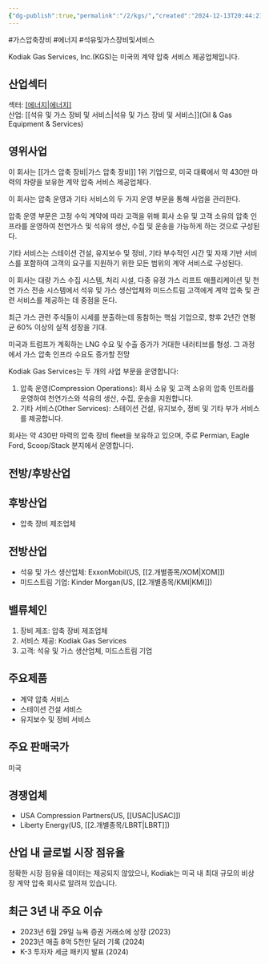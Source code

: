 ```yaml
---
{"dg-publish":true,"permalink":"/2/kgs/","created":"2024-12-13T20:44:21.911+09:00","updated":"2025-06-03T20:05:59.736+09:00"}
---
```


#가스압축장비 #에너지 #석유및가스장비및서비스

Kodiak Gas Services, Inc.(KGS)는 미국의 계약 압축 서비스 제공업체입니다.

## 산업섹터

섹터: [[에너지\|에너지]](Energy)  
산업: [[석유 및 가스 장비 및 서비스\|석유 및 가스 장비 및 서비스]](Oil & Gas Equipment & Services)

## 영위사업

이 회사는 [[가스 압축 장비\|가스 압축 장비]] 1위 기업으로, 미국 대륙에서 약 430만 마력의 차량을 보유한 계약 압축 서비스 제공업체다.  

이 회사는 압축 운영과 기타 서비스의 두 가지 운영 부문을 통해 사업을 관리한다.  
  
압축 운영 부문은 고정 수익 계약에 따라 고객을 위해 회사 소유 및 고객 소유의 압축 인프라를 운영하여 천연가스 및 석유의 생산, 수집 및 운송을 가능하게 하는 것으로 구성된다.  

기타 서비스는 스테이션 건설, 유지보수 및 정비, 기타 부수적인 시간 및 자재 기반 서비스를 포함하여 고객의 요구를 지원하기 위한 모든 범위의 계약 서비스로 구성된다.  
  
이 회사는 대량 가스 수집 시스템, 처리 시설, 다중 유정 가스 리프트 애플리케이션 및 천연 가스 전송 시스템에서 석유 및 가스 생산업체와 미드스트림 고객에게 계약 압축 및 관련 서비스를 제공하는 데 중점을 둔다.

최근 가스 관련 주식들이 시세를 분출하는데 동참하는 핵심 기업으로, 향후 2년간 연평균 60% 이상의 실적 성장을 기대. 

미국과 트럼프가 계획하는 LNG 수요 및 수출 증가가 거대한 내러티브를 형성. 그 과정에서 가스 압축 인프라 수요도 증가할 전망

Kodiak Gas Services는 두 개의 사업 부문을 운영합니다:

1. 압축 운영(Compression Operations): 회사 소유 및 고객 소유의 압축 인프라를 운영하여 천연가스와 석유의 생산, 수집, 운송을 지원합니다.
2. 기타 서비스(Other Services): 스테이션 건설, 유지보수, 정비 및 기타 부가 서비스를 제공합니다.

회사는 약 430만 마력의 압축 장비 fleet을 보유하고 있으며, 주로 Permian, Eagle Ford, Scoop/Stack 분지에서 운영합니다.

## 전방/후방산업

## 후방산업

- 압축 장비 제조업체

## 전방산업

- 석유 및 가스 생산업체: ExxonMobil(US, [[2.개별종목/XOM\|XOM]])
- 미드스트림 기업: Kinder Morgan(US, [[2.개별종목/KMI\|KMI]])

## 밸류체인

1. 장비 제조: 압축 장비 제조업체
2. 서비스 제공: Kodiak Gas Services
3. 고객: 석유 및 가스 생산업체, 미드스트림 기업

## 주요제품

- 계약 압축 서비스
- 스테이션 건설 서비스
- 유지보수 및 정비 서비스

## 주요 판매국가

미국

## 경쟁업체

- USA Compression Partners(US, [[USAC\|USAC]])
- Liberty Energy(US, [[2.개별종목/LBRT\|LBRT]])

## 산업 내 글로벌 시장 점유율

정확한 시장 점유율 데이터는 제공되지 않았으나, Kodiak는 미국 내 최대 규모의 비상장 계약 압축 회사로 알려져 있습니다.

## 최근 3년 내 주요 이슈

- 2023년 6월 29일 뉴욕 증권 거래소에 상장 (2023)
- 2023년 매출 8억 5천만 달러 기록 (2024)
- K-3 투자자 세금 패키지 발표 (2024)
